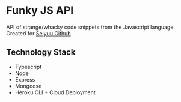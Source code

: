 # Funky JS API
API of strange/whacky code snippets from the Javascript language. 
Created for [Selyuu Github](https://github.com/selyuu/codenogo.io "Github/codenogo.io")

## Technology Stack
- Typescript
- Node
- Express
- Mongoose
- Heroku CLI + Cloud Deployment
